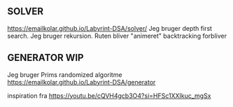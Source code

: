 ## SOLVER
https://emailkolar.github.io/Labyrint-DSA/solver/ 
Jeg bruger depth first search.
Jeg bruger rekursion.
Ruten bliver "animeret"
backtracking forbliver

## GENERATOR WIP
Jeg bruger Prims randomized algoritme
https://emailkolar.github.io/Labyrint-DSA/generator

inspiration fra https://youtu.be/cQVH4gcb3O4?si=HFSc1XXIkuc_mgSx 
